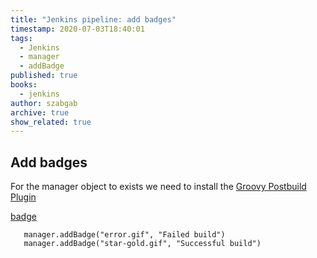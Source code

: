 ```yaml
---
title: "Jenkins pipeline: add badges"
timestamp: 2020-07-03T18:40:01
tags:
  - Jenkins
  - manager
  - addBadge
published: true
books:
  - jenkins
author: szabgab
archive: true
show_related: true
---
```



## Add badges

For the manager object to exists we need to install the [Groovy Postbuild Plugin](https://wiki.jenkins.io/display/JENKINS/Groovy+Postbuild+Plugin)


[badge](https://jenkins.io/doc/pipeline/steps/badge/)


```
   manager.addBadge("error.gif", "Failed build")
   manager.addBadge("star-gold.gif", "Successful build")
```

